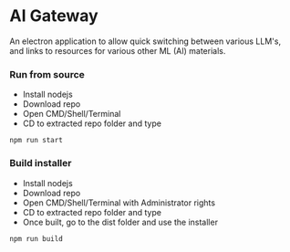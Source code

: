 # AI Gateway
An electron application to allow quick switching between various LLM's, and links to resources for various other ML (AI) materials.

### Run from source
- Install nodejs
- Download repo
- Open CMD/Shell/Terminal
- CD to extracted repo folder and type
```
npm run start
```

### Build installer
- Install nodejs
- Download repo
- Open CMD/Shell/Terminal with Administrator rights
- CD to extracted repo folder and type
- Once built, go to the dist folder and use the installer
```
npm run build
```